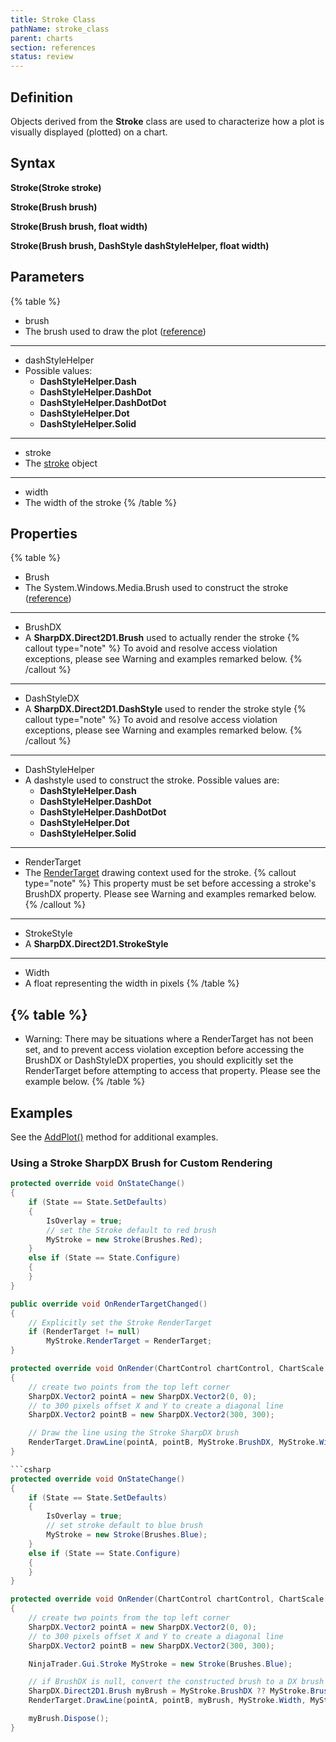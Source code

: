 ```yaml
---
title: Stroke Class
pathName: stroke_class
parent: charts
section: references
status: review
---
```


## Definition

Objects derived from the **Stroke** class are used to characterize how a plot is visually displayed (plotted) on a chart.

## Syntax

**Stroke(Stroke stroke)**

**Stroke(Brush brush)**

**Stroke(Brush brush, float width)**

**Stroke(Brush brush, DashStyle dashStyleHelper, float width)**

## Parameters

{% table %}

* brush
* The brush used to draw the plot ([reference](http://msdn.microsoft.com/en-us/library/System.Windows.Media.Brush%28v=vs.110%29.aspx))

---

* dashStyleHelper
* Possible values:
  * **DashStyleHelper.Dash**
  * **DashStyleHelper.DashDot**
  * **DashStyleHelper.DashDotDot**
  * **DashStyleHelper.Dot**
  * **DashStyleHelper.Solid**

---

* stroke
* The [stroke](stroke_class.htm) object

---

* width
* The width of the stroke
{% /table %}

## Properties

{% table %}

* Brush
* The System.Windows.Media.Brush used to construct the stroke ([reference](https://msdn.microsoft.com/en-us/library/system.windows.media.brushes%28v=vs.110%29.aspx))

---

* BrushDX
* A **SharpDX.Direct2D1.Brush** used to actually render the stroke
  {% callout type="note" %}
  To avoid and resolve access violation exceptions, please see Warning and examples remarked below.
  {% /callout %}

---

* DashStyleDX
* A **SharpDX.Direct2D1.DashStyle** used to render the stroke style
  {% callout type="note" %}
  To avoid and resolve access violation exceptions, please see Warning and examples remarked below.
  {% /callout %}

---

* DashStyleHelper
* A dashstyle used to construct the stroke. Possible values are:
  * **DashStyleHelper.Dash**
  * **DashStyleHelper.DashDot**
  * **DashStyleHelper.DashDotDot**
  * **DashStyleHelper.Dot**
  * **DashStyleHelper.Solid**

---

* RenderTarget
* The [RenderTarget](rendertarget.htm) drawing context used for the stroke.
  {% callout type="note" %}
  This property must be set before accessing a stroke's BrushDX property. Please see Warning and examples remarked below.
  {% /callout %}

---

* StrokeStyle
* A **SharpDX.Direct2D1.StrokeStyle**

---

* Width
* A float representing the width in pixels
{% /table %}

{% table %}
---

* Warning: There may be situations where a RenderTarget has not been set, and to prevent access violation exception before accessing the BrushDX or DashStyleDX properties, you should explicitly set the RenderTarget before attempting to access that property. Please see the example below.
{% /table %}

## Examples

See the [AddPlot()](addplot.htm) method for additional examples.

### Using a Stroke SharpDX Brush for Custom Rendering

```csharp
protected override void OnStateChange()
{
    if (State == State.SetDefaults)
    {
        IsOverlay = true;
        // set the Stroke default to red brush
        MyStroke = new Stroke(Brushes.Red);
    }
    else if (State == State.Configure)
    {
    }
}

public override void OnRenderTargetChanged()
{
    // Explicitly set the Stroke RenderTarget
    if (RenderTarget != null)
        MyStroke.RenderTarget = RenderTarget;
}

protected override void OnRender(ChartControl chartControl, ChartScale chartScale)
{
    // create two points from the top left corner
    SharpDX.Vector2 pointA = new SharpDX.Vector2(0, 0);
    // to 300 pixels offset X and Y to create a diagonal line
    SharpDX.Vector2 pointB = new SharpDX.Vector2(300, 300);

    // Draw the line using the Stroke SharpDX brush
    RenderTarget.DrawLine(pointA, pointB, MyStroke.BrushDX, MyStroke.Width, MyStroke.StrokeStyle);
}

```csharp
protected override void OnStateChange()
{
    if (State == State.SetDefaults)
    {
        IsOverlay = true;
        // set stroke default to blue brush
        MyStroke = new Stroke(Brushes.Blue);
    }
    else if (State == State.Configure)
    {
    }
}

protected override void OnRender(ChartControl chartControl, ChartScale chartScale)
{
    // create two points from the top left corner
    SharpDX.Vector2 pointA = new SharpDX.Vector2(0, 0);
    // to 300 pixels offset X and Y to create a diagonal line
    SharpDX.Vector2 pointB = new SharpDX.Vector2(300, 300);

    NinjaTrader.Gui.Stroke MyStroke = new Stroke(Brushes.Blue);

    // if BrushDX is null, convert the constructed brush to a DX brush
    SharpDX.Direct2D1.Brush myBrush = MyStroke.BrushDX ?? MyStroke.Brush.ToDxBrush(RenderTarget);
    RenderTarget.DrawLine(pointA, pointB, myBrush, MyStroke.Width, MyStroke.StrokeStyle);

    myBrush.Dispose();
}
```
